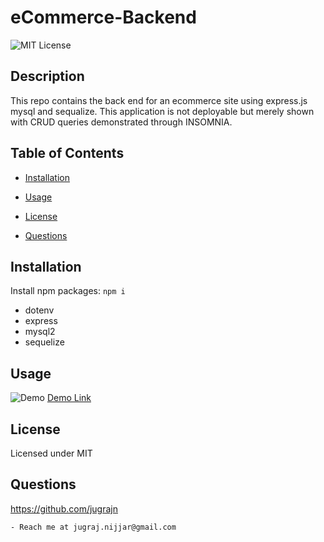 # eCommerce-Backend

  ![MIT License](https://img.shields.io/badge/license-MIT-orange)
  ## Description

  This repo contains the back end for an ecommerce site using express.js mysql and sequalize. This application is not deployable but merely shown with CRUD queries demonstrated through INSOMNIA.


  ## Table of Contents

  * [Installation](#installation)

  * [Usage](#usage)

  * [License](#license)

  * [Questions](#questions)

  
  ## Installation

  Install npm packages: `npm i`
  - dotenv
  - express
  - mysql2
  - sequelize


  ## Usage
  
  ![Demo](assets/ecommerce.gif)
  [Demo Link](https://youtu.be/W6LFOFJR_7Y)

  ## License
 Licensed under MIT

  ## Questions

  https://github.com/jugrajn

    - Reach me at jugraj.nijjar@gmail.com


